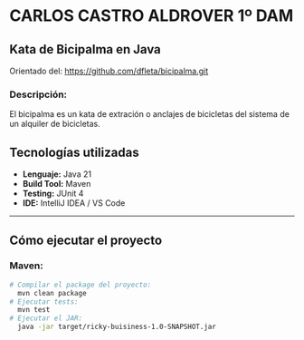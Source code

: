 # CARLOS CASTRO ALDROVER 1º DAM

## Kata de Bicipalma en Java

Orientado del: https://github.com/dfleta/bicipalma.git

### Descripción:
El bicipalma es un kata de extración o anclajes de bicicletas del sistema de un alquiler de bicicletas.
## Tecnologías utilizadas

- **Lenguaje:** Java 21
- **Build Tool:** Maven
- **Testing:** JUnit 4
- **IDE:** IntelliJ IDEA / VS Code

---

## Cómo ejecutar el proyecto

### Maven:

```bash
# Compilar el package del proyecto:
  mvn clean package
# Ejecutar tests:
  mvn test
# Ejecutar el JAR:
  java -jar target/ricky-buisiness-1.0-SNAPSHOT.jar
```